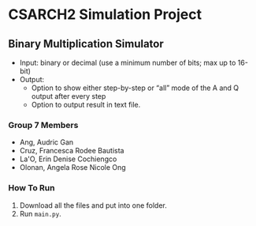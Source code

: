 # CSARCH2 Simulation Project
## Binary Multiplication Simulator
* Input: binary or decimal (use a minimum number of bits; max up to 16-bit)
* Output: 
   - Option to show either step-by-step or “all” mode of the A and Q output after every step
   - Option to output result in text file.

### Group 7 Members
* Ang, Audric Gan
* Cruz, Francesca Rodee Bautista
* La'O, Erin Denise Cochiengco
* Olonan, Angela Rose Nicole Ong 

### How To Run
1. Download all the files and put into one folder.
2. Run `main.py`.
